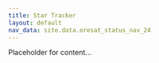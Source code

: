 ```yaml
---
title: Star Tracker
layout: default
nav_data: site.data.oresat_status_nav_24
---
```



Placeholder for content...
